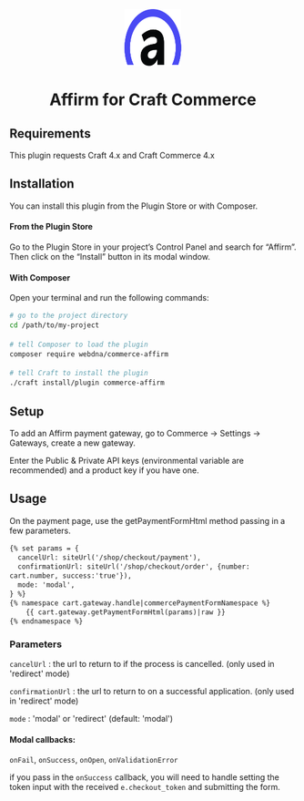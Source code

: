 <p align="center"><img src="./src/icon.svg" width="100" height="100" alt="icon"></p>

<h1 align="center">Affirm for Craft Commerce</h1>



## Requirements

This plugin requests Craft 4.x and Craft Commerce 4.x

## Installation

You can install this plugin from the Plugin Store or with Composer.

#### From the Plugin Store

Go to the Plugin Store in your project’s Control Panel and search for “Affirm”. Then click on the “Install” button in its modal window.

#### With Composer

Open your terminal and run the following commands:

```bash
# go to the project directory
cd /path/to/my-project

# tell Composer to load the plugin
composer require webdna/commerce-affirm

# tell Craft to install the plugin
./craft install/plugin commerce-affirm
```

## Setup

To add an Affirm payment gateway, go to Commerce → Settings → Gateways, create a new gateway.

Enter the Public & Private API keys (environmental variable are recommended) and a product key if you have one.


## Usage

On the payment page, use the getPaymentFormHtml method passing in a few parameters.

```twig
{% set params = {
  cancelUrl: siteUrl('/shop/checkout/payment'),
  confirmationUrl: siteUrl('/shop/checkout/order', {number: cart.number, success:'true'}),
  mode: 'modal',
} %}
{% namespace cart.gateway.handle|commercePaymentFormNamespace %}
	{{ cart.gateway.getPaymentFormHtml(params)|raw }}
{% endnamespace %}
```

### Parameters

`cancelUrl` : the url to return to if the process is cancelled. (only used in 'redirect' mode)

`confirmationUrl` : the url to return to on a successful application. (only used in 'redirect' mode)

`mode` : 'modal' or 'redirect' (default: 'modal')

#### Modal callbacks:

`onFail`, `onSuccess`, `onOpen`, `onValidationError`

if you pass in the `onSuccess` callback, you will need to handle setting the token input with the received `e.checkout_token` and submitting the form.